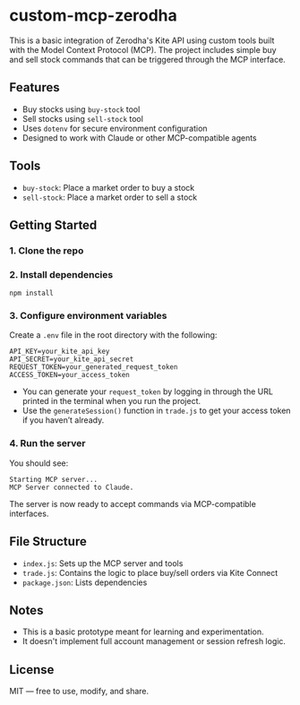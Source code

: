 # custom-mcp-zerodha

This is a basic integration of Zerodha's Kite API using custom tools built with the Model Context Protocol (MCP). The project includes simple buy and sell stock commands that can be triggered through the MCP interface.

## Features

- Buy stocks using `buy-stock` tool  
- Sell stocks using `sell-stock` tool  
- Uses `dotenv` for secure environment configuration  
- Designed to work with Claude or other MCP-compatible agents  

## Tools

- `buy-stock`: Place a market order to buy a stock  
- `sell-stock`: Place a market order to sell a stock  

## Getting Started

### 1. Clone the repo

### 2. Install dependencies

```
npm install
```

### 3. Configure environment variables

Create a `.env` file in the root directory with the following:

```
API_KEY=your_kite_api_key
API_SECRET=your_kite_api_secret
REQUEST_TOKEN=your_generated_request_token
ACCESS_TOKEN=your_access_token
```

- You can generate your `request_token` by logging in through the URL printed in the terminal when you run the project.
- Use the `generateSession()` function in `trade.js` to get your access token if you haven’t already.

### 4. Run the server

You should see:
```
Starting MCP server...
MCP Server connected to Claude.
```

The server is now ready to accept commands via MCP-compatible interfaces.

## File Structure

- `index.js`: Sets up the MCP server and tools  
- `trade.js`: Contains the logic to place buy/sell orders via Kite Connect  
- `package.json`: Lists dependencies  

## Notes

- This is a basic prototype meant for learning and experimentation.  
- It doesn't implement full account management or session refresh logic.  

## License

MIT — free to use, modify, and share.
